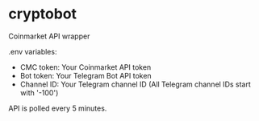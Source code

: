 # cryptobot

Coinmarket API wrapper

.env variables:
  - CMC token: Your Coinmarket API token
  - Bot token: Your Telegram Bot API token
  - Channel ID: Your Telegram channel ID (All Telegram channel IDs start with '-100')

API is polled every 5 minutes.